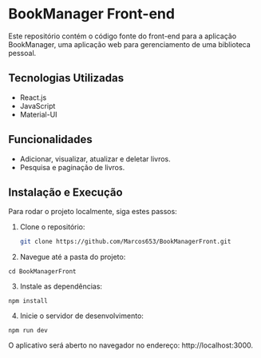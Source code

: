 # BookManager Front-end

Este repositório contém o código fonte do front-end para a aplicação BookManager, uma aplicação web para gerenciamento de uma biblioteca pessoal.

## Tecnologias Utilizadas

- React.js
- JavaScript
- Material-UI

## Funcionalidades

- Adicionar, visualizar, atualizar e deletar livros.
- Pesquisa e paginação de livros.

## Instalação e Execução

Para rodar o projeto localmente, siga estes passos:

1. Clone o repositório:
   ```bash
   git clone https://github.com/Marcos653/BookManagerFront.git

2. Navegue até a pasta do projeto:

  ```cd BookManagerFront```

3. Instale as dependências:

```npm install```

4. Inicie o servidor de desenvolvimento:

```npm run dev```

O aplicativo será aberto no navegador no endereço: http://localhost:3000.
